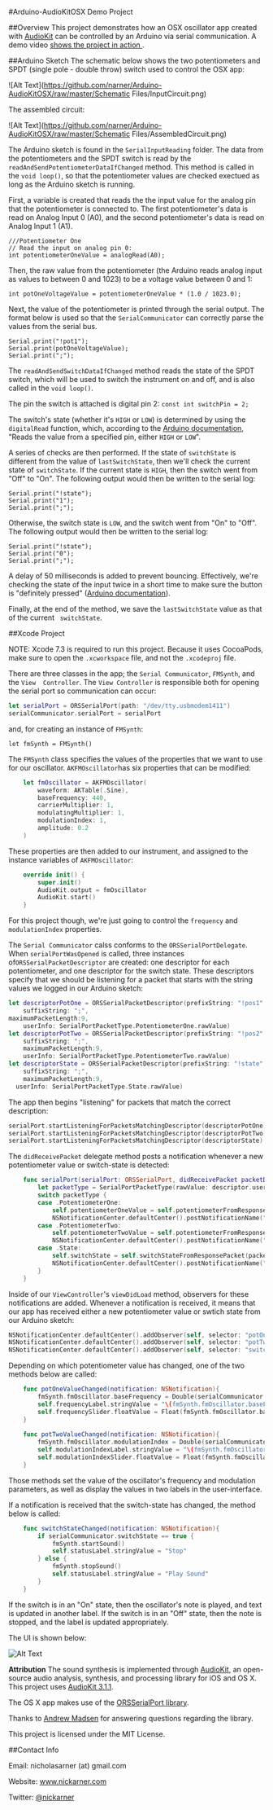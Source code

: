 #Arduino-AudioKitOSX Demo Project

##Overview
This project demonstrates how an OSX oscillator app created with <a href="https://github.com/audiokit/AudioKit">AudioKit</a> can be 
controlled by an Arduino via serial communication. A demo video <a href="https://vimeo.com/139079751">shows the project in action </a>.

##Arduino Sketch
The schematic below shows the two potentiometers and SPDT (single pole - double throw) switch used to control the OSX app:

![Alt Text](https://github.com/narner/Arduino-AudioKitOSX/raw/master/Schematic Files/InputCircuit.png)

The assembled circuit:

![Alt Text](https://github.com/narner/Arduino-AudioKitOSX/raw/master/Schematic Files/AssembledCircuit.png)

The Arduino sketch is found in the `SerialInputReading` folder. The data from the potentiometers 
and the SPDT switch is read by the `readAndSendPotentiometerDataIfChanged` method. This method is 
called in the `void loop()`, so that the potentiometer values are checked exectued as long as the Arduino sketch is running. 

First, a variable is created that reads the the input value for the analog pin that the 
potentiometer is connected to. The first potentiometer's data is read on Analog Input 0 (A0), and 
the second potentiometer's data is read on Analog Input 1 (A1). 

```
///Potentiometer One
// Read the input on analog pin 0:
int potentiometerOneValue = analogRead(A0);
```

Then, the raw value from the potentiometer (the Arduino reads analog input as values to between 0 
and 1023) to be a voltage value between 0 and 1:

`int potOneVoltageValue = potentiometerOneValue * (1.0 / 1023.0);`

Next, the value of the potentiometer is printed through the serial output. The format below is used so that the `SerialCommunicator` can correctly parse the values from the serial bus. 

```
Serial.print("!pot1");
Serial.print(potOneVoltageValue);
Serial.print(";");
```

The `readAndSendSwitchDataIfChanged` method reads the state of the SPDT switch, which will be used 
to switch the instrument on and off, and is also called in the `void loop()`.  

The pin the switch is attached is digital pin 2: `const int switchPin = 2;` 

The switch's state (whether it's `HIGH` or `LOW`) is determined by using the `digitalRead` 
function, which, according to the
<a href="https://www.arduino.cc/en/Reference/DigitalRead">Arduino documentation</a>, "Reads the value from a specified pin, either `HIGH` or `LOW`". 

A series of checks are then performed. If the state of `switchState` is different from the value of `lastSwitchState`, then we'll check 
the current state of `switchState`. If the current state is `HIGH`, then the switch went from "Off" to "On". The following output would 
then be written to the serial log:

```
Serial.print("!state");
Serial.print("1");
Serial.print(";");
```

Otherwise, the switch state is `LOW`, and the switch went from "On" to "Off". The following output would then be written to the serial 
log:

```
Serial.print("!state");
Serial.print("0");
Serial.print(";");
```

A delay of 50 milliseconds is added to prevent bouncing. Effectively, we're checking the state of 
the input twice in a short time to make sure the button is "definitely pressed" (<a href="https://www.arduino.cc/en/Tutorial/Debounce">Arduino documentation</a>).

Finally, at the end of the method, we save the `lastSwitchState` value as that of the current `
switchState`. 

##Xcode Project

NOTE: Xcode 7.3 is required to run this project. Because it uses CocoaPods, make sure to open the `.xcworkspace` file, and not the 
`.xcodeproj` file.

There are three classes in the app; the `Serial Communicator`, `FMSynth`, and the `View 
Controller`. The `View Controller` is responsible both for opening the serial port so communication 
can occur: 

```swift
let serialPort = ORSSerialPort(path: "/dev/tty.usbmodem1411")
serialCommunicator.serialPort = serialPort
```

and, for creating an instance of `FMSynth`:

```
let fmSynth = FMSynth()
```
The `FMSynth` class specifies the values of the properties that we want to use for our oscillator. `AKFMOscillator`has six properties 
that can be modified:

```swift
    let fmOscillator = AKFMOscillator(
        waveform: AKTable(.Sine),
        baseFrequency: 440,
        carrierMultiplier: 1,
        modulatingMultiplier: 1,
        modulationIndex: 1,
        amplitude: 0.2
    )
```

These properties are then added to our instrument, and assigned to the instance variables of `AKFMOscillator`:

```swift
    override init() {
        super.init()
        AudioKit.output = fmOscillator
        AudioKit.start()
    }
```

For this project though, we're just going to control the `frequency` and `modulationIndex` properties.

The `Serial Communicator` calss conforms to the `ORSSerialPortDelegate`. When `serialPortWasOpened` is called, three instances 
of`ORSSerialPacketDescriptor` are created: one descriptor for each potentiometer, and one descriptor for the switch state. These 
descriptors specify that we should be listening for a packet that starts with the string values we logged in our Arduino sketch:

```swift
let descriptorPotOne = ORSSerialPacketDescriptor(prefixString: "!pos1",
	suffixString: ";",
maximumPacketLength:9,
	userInfo: SerialPortPacketType.PotentiometerOne.rawValue)
let descriptorPotTwo = ORSSerialPacketDescriptor(prefixString: "!pos2",
	suffixString: ";",
	maximumPacketLength:9,
	userInfo: SerialPortPacketType.PotentiometerTwo.rawValue)
let descriptorState = ORSSerialPacketDescriptor(prefixString: "!state",
	suffixString: ";",
	maximumPacketLength:9,
  userInfo: SerialPortPacketType.State.rawValue)
```
The app then begins "listening" for packets that match the correct description:
```swift
serialPort.startListeningForPacketsMatchingDescriptor(descriptorPotOne)
serialPort.startListeningForPacketsMatchingDescriptor(descriptorPotTwo)
serialPort.startListeningForPacketsMatchingDescriptor(descriptorState)
```

The `didReceivePacket` delegate method posts a notification whenever a new potentiometer value or switch-state is detected: 

```swift
	func serialPort(serialPort: ORSSerialPort, didReceivePacket packetData: NSData, matchingDescriptor descriptor: ORSSerialPacketDescriptor) {
		let packetType = SerialPortPacketType(rawValue: descriptor.userInfo as! Int)!
		switch packetType {
		case .PotentiometerOne:
			self.potentiometerOneValue = self.potentiometerFromResponsePacket(packetData)
            NSNotificationCenter.defaultCenter().postNotificationName("PotentiometerOneChanged", object: self.potentiometerOneValue)
		case .PotentiometerTwo:
			self.potentiometerTwoValue = self.potentiometerFromResponsePacket(packetData)
            NSNotificationCenter.defaultCenter().postNotificationName("PotentiometerTwoChanged", object: self.potentiometerTwoValue)
		case .State:
			self.switchState = self.switchStateFromResponsePacket(packetData)
            NSNotificationCenter.defaultCenter().postNotificationName("SwitchStateChanged", object: self.switchState)
		}
	}
```

Inside of our `ViewController`'s `viewDidLoad` method, observers for these notifications are added. Whenever a notification is received, it means that our app has received either a new potentiometer value or swtich state from our Arduino sketch:

```swift
NSNotificationCenter.defaultCenter().addObserver(self, selector: "potOneValueChanged:", name:"PotentiometerOneChanged", object: nil)
NSNotificationCenter.defaultCenter().addObserver(self, selector: "potTwoValueChanged:", name:"PotentiometerTwoChanged", object: nil)
NSNotificationCenter.defaultCenter().addObserver(self, selector: "switchStateChanged:", name:"SwitchStateChanged", object: nil)
```

Depending on which potentiometer value has changed, one of the two methods below are called: 

```swift
    func potOneValueChanged(notification: NSNotification){
        fmSynth.fmOscillator.baseFrequency = Double(serialCommunicator.potentiometerOneValue * 4)
        self.frequencyLabel.stringValue = "\(fmSynth.fmOscillator.baseFrequency)"
        self.frequencySlider.floatValue = Float(fmSynth.fmOscillator.baseFrequency)
    }
    
    func potTwoValueChanged(notification: NSNotification){
        fmSynth.fmOscillator.modulationIndex = Double(serialCommunicator.potentiometerTwoValue / 4)
        self.modulationIndexLabel.stringValue = "\(fmSynth.fmOscillator.modulationIndex)"
        self.modulationIndexSlider.floatValue = Float(fmSynth.fmOscillator.modulationIndex)
    }
```

Those methods set the value of the oscillator's frequency and modulation parameters, as well as display the values in two labels in the 
user-interface. 

If a notification is received that the switch-state has changed, the method below is called:

```swift
    func switchStateChanged(notification: NSNotification){
        if serialCommunicator.switchState == true {
            fmSynth.startSound()
            self.statusLabel.stringValue = "Stop"
        } else {
            fmSynth.stopSound()
            self.statusLabel.stringValue = "Play Sound"
        }
    }
```

If the switch is in an "On" state, then the oscillator's note is played, and text is updated in 
another label. If the switch is in an "Off" state, then the note is stopped, and the label is 
updated appropriately. 

The UI is shown below:

![Alt Text](https://github.com/narner/Arduino-AudioKitOSX/raw/master/AppUI.png)


**Attribution**
The sound synthesis is implemented through <a href="http://audiokit.io">AudioKit</a>, an open-
source audio analysis, synthesis, and processing library for iOS and OS X. This project uses 
<a href="https://github.com/audiokit/AudioKit">AudioKit 3.1.1</a>. 

The OS X app makes use of the <a href="https://github.com/armadsen/ORSSerialPort">ORSSerialPort library</a>.

Thanks to <a href="http://blog.andrewmadsen.com/">Andrew Madsen</a> for answering questions 
regarding the library. 

This project is licensed under the MIT License. 

##Contact Info

Email: nicholasarner (at) gmail.com

Website: www.nickarner.com

Twitter: <a href="https://twitter.com/nickarner">@nickarner</a>
